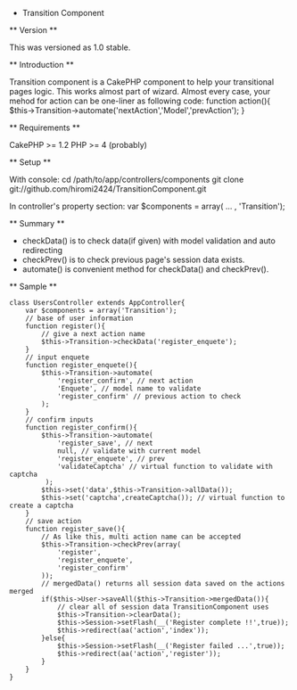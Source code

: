* Transition Component

** Version **

This was versioned as 1.0 stable.

** Introduction **

Transition component is a CakePHP component to help your transitional pages logic.
This works almost part of wizard.
Almost every case, your mehod for action can be one-liner as following code:
function action(){
	$this->Transition->automate('nextAction','Model','prevAction');
}

** Requirements **

CakePHP >= 1.2
PHP >= 4 (probably)

** Setup **

With console:
	cd /path/to/app/controllers/components
	git clone git://github.com/hiromi2424/TransitionComponent.git

In controller's property section:
	var $components = array( ... , 'Transition');

** Summary **

- checkData() is to check data(if given) with model validation and auto redirecting
- checkPrev() is to check previous page's session data exists.
- automate() is convenient method for checkData() and checkPrev().

** Sample **

	class UsersController extends AppController{
		var $components = array('Transition');
		// base of user information
		function register(){
			// give a next action name
			$this->Transition->checkData('register_enquete');
		}
		// input enquete
		function register_enquete(){
			$this->Transition->automate(
				'register_confirm', // next action
				'Enquete', // model name to validate
				'register_confirm' // previous action to check
			);
		}
		// confirm inputs
		function register_confirm(){
			$this->Transition->automate(
				'register_save', // next
				null, // validate with current model
				'register_enquete', // prev
				'validateCaptcha' // virtual function to validate with captcha
			 );
			$this->set('data',$this->Transition->allData());
			$this->set('captcha',createCaptcha()); // virtual function to create a captcha
		}
		// save action
		function register_save(){
			// As like this, multi action name can be accepted
			$this->Transition->checkPrev(array(
				'register',
				'register_enquete',
				'register_confirm'
			));
			// mergedData() returns all session data saved on the actions merged
			if($this->User->saveAll($this->Transition->mergedData()){
				// clear all of session data TransitionComponent uses
				$this->Transition->clearData();
				$this->Session->setFlash(__('Register complete !!',true));
				$this->redirect(aa('action','index'));
			}else{
				$this->Session->setFlash(__('Register failed ...',true));
				$this->redirect(aa('action','register'));
			}
		}
	}

